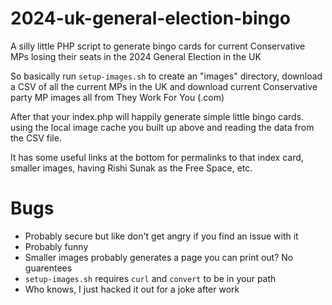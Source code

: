# 2024-uk-general-election-bingo

A silly little PHP script to generate bingo cards for current Conservative MPs losing their seats in the 2024 General Election in the UK

So basically run `setup-images.sh` to create an "images" directory,
download a CSV of all the current MPs in the UK and download current
Conservative party MP images all from They Work For You (.com)

After that your index.php will happily generate simple little bingo cards.
using the local image cache you built up above and reading the data from the
CSV file.

It has some useful links at the bottom for permalinks to that index card,
smaller images, having Rishi Sunak as the Free Space, etc.

# Bugs

 - Probably secure but like don't get angry if you find an issue with it
 - Probably funny
 - Smaller images probably generates a page you can print out?  No guarentees
 - `setup-images.sh` requires `curl` and `convert` to be in your path
 - Who knows, I just hacked it out for a joke after work
